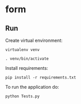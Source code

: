 # form
Run
---

Create virtual environment:

   ```virtualenv venv```
   
   ```. venv/bin/activate```

Install requirements:

    pip install -r requirements.txt

To run the application do:

    python Tests.py
